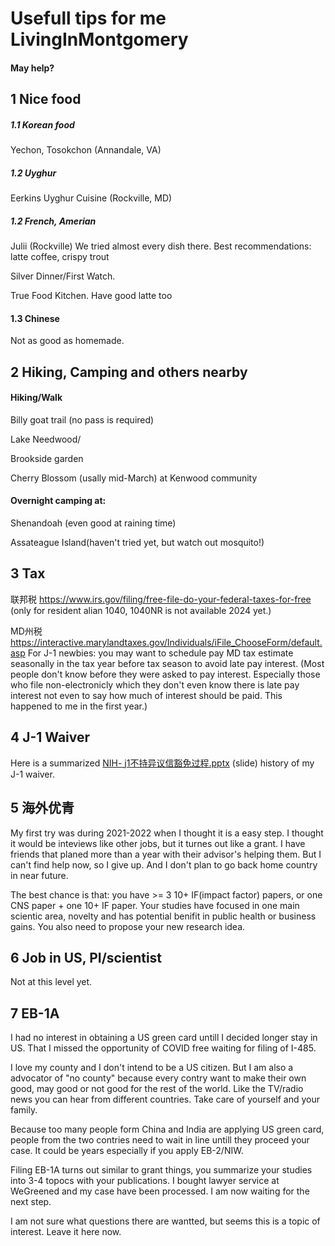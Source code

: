 # Usefull tips for me LivingInMontgomery
#### May help?

##   ##
##   ##


## 1 Nice food
##### 1.1 Korean food
Yechon, Tosokchon (Annandale, VA)

##### 1.2 Uyghur
Eerkins Uyghur Cuisine (Rockville, MD)

##### 1.2 French, Amerian
Julii (Rockville) We tried almost every dish there. Best recommendations: latte coffee, crispy trout

Silver Dinner/First Watch. 

True Food Kitchen. Have good latte too

#### 1.3 Chinese
Not as good as homemade.


##   ##
## 2 Hiking, Camping and others nearby

#### Hiking/Walk

Billy goat trail (no pass is required)

Lake Needwood/

Brookside garden

Cherry Blossom (usally mid-March) at Kenwood community


#### Overnight camping at: 
Shenandoah (even good at raining time)

Assateague Island(haven't tried yet, but watch out mosquito!)


##   ##
## 3 Tax
联邦税 https://www.irs.gov/filing/free-file-do-your-federal-taxes-for-free (only for resident alian 1040, 1040NR is not available 2024 yet.)

MD州税 https://interactive.marylandtaxes.gov/Individuals/iFile_ChooseForm/default.asp
  For J-1 newbies: you may want to schedule pay MD tax estimate seasonally in the tax year before tax season to avoid late pay interest. (Most people don't know before they were asked to pay interest. Especially those who file non-electronicly which they don't even know there is late pay interest not even to say how much of interest should be paid. This happened to me in the first year.)

##   ##
## 4 J-1 Waiver
Here is a summarized [NIH- j1不持异议信豁免过程.pptx](https://github.com/yeswzc/LivingInUS/files/14879724/NIH-.j1.pptx)
(slide) history of my J-1 waiver.

##   ##
## 5 海外优青
My first try was during 2021-2022 when I thought it is a easy step. I thought it would be inteviews like other jobs, but it turnes out like a grant. I have friends that planed more than a year with their advisor's helping them. But I can't find help now, so I give up. And I don't plan to go back home country in near future.


The best chance is that: you have >= 3 10+ IF(impact factor) papers, or one CNS paper + one 10+ IF paper. Your studies have focused in one main scientic area, novelty and has potential benifit in public health or business gains. You also need to propose your new research idea.

##   ##
## 6 Job in US, PI/scientist
Not at this level yet.

##   ##
## 7 EB-1A
I had no interest in obtaining a US green card untill I decided longer stay in US. That I missed the opportunity of COVID free waiting for filing of I-485.

I love my county and I don't intend to be a US citizen. But I am also a advocator of "no county" because every contry want to make their own good, may good or not good for the rest of the world. Like the TV/radio news you can hear from different countries. Take care of yourself and your family.

Because too many people form China and India are applying US green card, people from the two contries need to wait in line untill they proceed your case. It could be years especially if you apply EB-2/NIW.

Filing EB-1A turns out similar to grant things, you summarize your studies into 3-4 topocs with your publications. I bought lawyer service at WeGreened and my case have been processed. I am now waiting for the next step. 

I am not sure what questions there are wantted, but seems this is a topic of interest. Leave it here now.

##   ##



## 
